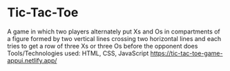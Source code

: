 # Tic-Tac-Toe
 A game in which two players alternately put Xs and Os in compartments of a figure formed by two  vertical lines crossing two horizontal lines and each tries to get a row of three Xs or three Os before  the opponent does Tools/Technologies used: HTML, CSS, JavaScript
https://tic-tac-toe-game-appui.netlify.app/
